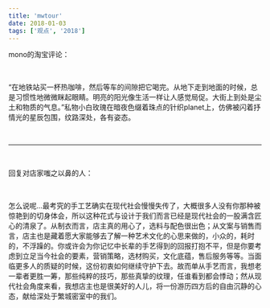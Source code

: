 ```yaml
---
title: 'mwtour'
date: 2018-01-03
tags: ['观点', '2018']
---
```

mono的淘宝评论：

<br/>

“在地铁站买一杯热咖啡，然后等车的间隙把它喝完。从地下走到地面的时候，总是习惯性地微微眯起眼睛。明亮的阳光像生活一样让人感觉局促。大街上到处是尘土和物质的气息。”私物小白玫瑰在暗夜色缀着珠点的针织planet上，仿佛被闪着抒情光的星辰包围，纹路深处，各有姿态。

<br/>

***

<br/>

回复对店家嗤之以鼻的人：

<br/>

怎么说呢...最考究的手工艺确实在现代社会慢慢失传了，大概很多人没有你那种被惊艳到的切身体会，所以这种花式与设计于我们而言已经是现代社会的一股满含匠心的清泉了。从制衣而言，店主真的用心了，选料与配色很出色；从文案与销售而言，店主也是藏着愿大家能够去了解一种艺术文化的心思来做的，小众的，耗时的，不浮躁的。你或许会为你记忆中长辈的手艺得到的回报打抱不平，但是你要考虑到立足当今社会的要素，营销策略，选材购买，文化底蕴，售后服务等等。当面临更多人的质疑的时候，这份初衷如何继续守护下去。故而单从手艺而言，我想老一辈者更胜一筹，那些纯粹的技巧，那些真挚的纹理，任谁看到都会悸动；然从现代社会角度来看，我想店主也是很美好的人儿，将一份游历四方后的自由沉静的心态，献给深处于繁城密室中的我们。

<br/>

